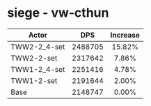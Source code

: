 # siege - vw-cthun
| Actor | DPS | Increase |
|---|:---:|:---:|
|TWW2-2_4-set|2488705|15.82%|
|TWW2-2-set|2317642|7.86%|
|TWW1-2_4-set|2251416|4.78%|
|TWW1-2-set|2191644|2.00%|
|Base|2148747|0.00%|

